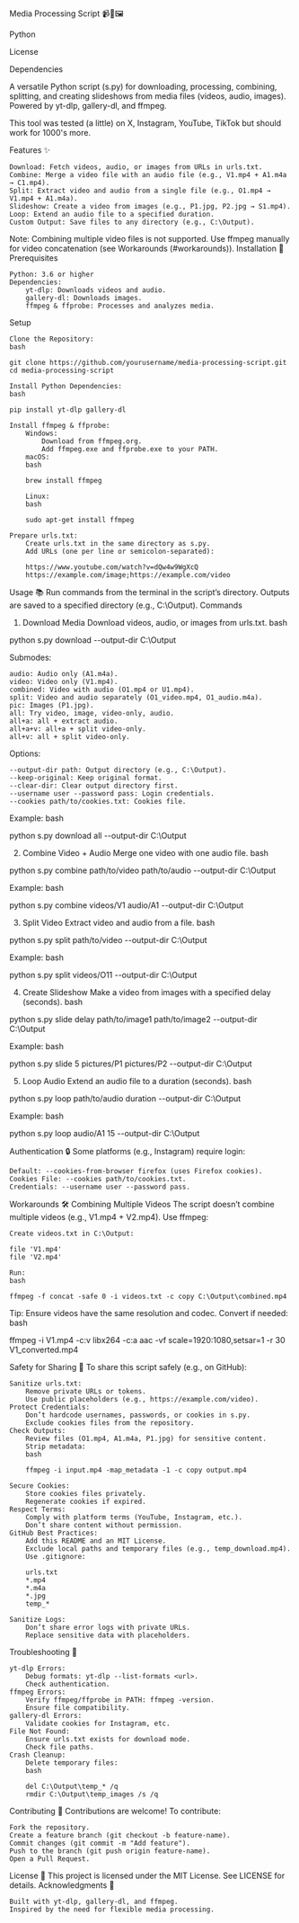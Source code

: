 Media Processing Script 📹🎵🖼️

Python

License

Dependencies

A versatile Python script (s.py) for downloading, processing, combining, splitting, and creating slideshows from media files (videos, audio, images). Powered by yt-dlp, gallery-dl, and ffmpeg. 

This tool was tested (a little) on X, Instagram, YouTube, TikTok but should work for 1000's more.

Features ✨

    Download: Fetch videos, audio, or images from URLs in urls.txt.
    Combine: Merge a video file with an audio file (e.g., V1.mp4 + A1.m4a → C1.mp4).
    Split: Extract video and audio from a single file (e.g., O1.mp4 → V1.mp4 + A1.m4a).
    Slideshow: Create a video from images (e.g., P1.jpg, P2.jpg → S1.mp4).
    Loop: Extend an audio file to a specified duration.
    Custom Output: Save files to any directory (e.g., C:\Output).

Note: Combining multiple video files is not supported. Use ffmpeg manually for video concatenation (see Workarounds (#workarounds)).
Installation 🚀
Prerequisites

    Python: 3.6 or higher
    Dependencies:
        yt-dlp: Downloads videos and audio.
        gallery-dl: Downloads images.
        ffmpeg & ffprobe: Processes and analyzes media.

Setup

    Clone the Repository:
    bash

    git clone https://github.com/yourusername/media-processing-script.git
    cd media-processing-script

    Install Python Dependencies:
    bash

    pip install yt-dlp gallery-dl

    Install ffmpeg & ffprobe:
        Windows:
            Download from ffmpeg.org.
            Add ffmpeg.exe and ffprobe.exe to your PATH.
        macOS:
        bash

        brew install ffmpeg

        Linux:
        bash

        sudo apt-get install ffmpeg

    Prepare urls.txt:
        Create urls.txt in the same directory as s.py.
        Add URLs (one per line or semicolon-separated):

        https://www.youtube.com/watch?v=dQw4w9WgXcQ
        https://example.com/image;https://example.com/video

Usage 📚
Run commands from the terminal in the script’s directory. Outputs are saved to a specified directory (e.g., C:\Output).
Commands
1. Download Media
Download videos, audio, or images from urls.txt.
bash

python s.py download <submode> --output-dir C:\Output

Submodes:

    audio: Audio only (A1.m4a).
    video: Video only (V1.mp4).
    combined: Video with audio (O1.mp4 or U1.mp4).
    split: Video and audio separately (O1_video.mp4, O1_audio.m4a).
    pic: Images (P1.jpg).
    all: Try video, image, video-only, audio.
    all+a: all + extract audio.
    all+a+v: all+a + split video-only.
    all+v: all + split video-only.

Options:

    --output-dir path: Output directory (e.g., C:\Output).
    --keep-original: Keep original format.
    --clear-dir: Clear output directory first.
    --username user --password pass: Login credentials.
    --cookies path/to/cookies.txt: Cookies file.

Example:
bash

python s.py download all --output-dir C:\Output

2. Combine Video + Audio
Merge one video with one audio file.
bash

python s.py combine path/to/video path/to/audio --output-dir C:\Output

Example:
bash

python s.py combine videos/V1 audio/A1 --output-dir C:\Output

3. Split Video
Extract video and audio from a file.
bash

python s.py split path/to/video --output-dir C:\Output

Example:
bash

python s.py split videos/O11 --output-dir C:\Output

4. Create Slideshow
Make a video from images with a specified delay (seconds).
bash

python s.py slide delay path/to/image1 path/to/image2 --output-dir C:\Output

Example:
bash

python s.py slide 5 pictures/P1 pictures/P2 --output-dir C:\Output

5. Loop Audio
Extend an audio file to a duration (seconds).
bash

python s.py loop path/to/audio duration --output-dir C:\Output

Example:
bash

python s.py loop audio/A1 15 --output-dir C:\Output

Authentication 🔒
Some platforms (e.g., Instagram) require login:

    Default: --cookies-from-browser firefox (uses Firefox cookies).
    Cookies File: --cookies path/to/cookies.txt.
    Credentials: --username user --password pass.

Workarounds 🛠️
Combining Multiple Videos
The script doesn’t combine multiple videos (e.g., V1.mp4 + V2.mp4). Use ffmpeg:

    Create videos.txt in C:\Output:

    file 'V1.mp4'
    file 'V2.mp4'

    Run:
    bash

    ffmpeg -f concat -safe 0 -i videos.txt -c copy C:\Output\combined.mp4

Tip: Ensure videos have the same resolution and codec. Convert if needed:
bash

ffmpeg -i V1.mp4 -c:v libx264 -c:a aac -vf scale=1920:1080,setsar=1 -r 30 V1_converted.mp4

Safety for Sharing 📢
To share this script safely (e.g., on GitHub):

    Sanitize urls.txt:
        Remove private URLs or tokens.
        Use public placeholders (e.g., https://example.com/video).
    Protect Credentials:
        Don’t hardcode usernames, passwords, or cookies in s.py.
        Exclude cookies files from the repository.
    Check Outputs:
        Review files (O1.mp4, A1.m4a, P1.jpg) for sensitive content.
        Strip metadata:
        bash

        ffmpeg -i input.mp4 -map_metadata -1 -c copy output.mp4

    Secure Cookies:
        Store cookies files privately.
        Regenerate cookies if expired.
    Respect Terms:
        Comply with platform terms (YouTube, Instagram, etc.).
        Don’t share content without permission.
    GitHub Best Practices:
        Add this README and an MIT License.
        Exclude local paths and temporary files (e.g., temp_download.mp4).
        Use .gitignore:

        urls.txt
        *.mp4
        *.m4a
        *.jpg
        temp_*

    Sanitize Logs:
        Don’t share error logs with private URLs.
        Replace sensitive data with placeholders.

Troubleshooting 🐛

    yt-dlp Errors:
        Debug formats: yt-dlp --list-formats <url>.
        Check authentication.
    ffmpeg Errors:
        Verify ffmpeg/ffprobe in PATH: ffmpeg -version.
        Ensure file compatibility.
    gallery-dl Errors:
        Validate cookies for Instagram, etc.
    File Not Found:
        Ensure urls.txt exists for download mode.
        Check file paths.
    Crash Cleanup:
        Delete temporary files:
        bash

        del C:\Output\temp_* /q
        rmdir C:\Output\temp_images /s /q

Contributing 🤝
Contributions are welcome! To contribute:

    Fork the repository.
    Create a feature branch (git checkout -b feature-name).
    Commit changes (git commit -m "Add feature").
    Push to the branch (git push origin feature-name).
    Open a Pull Request.

License 📜
This project is licensed under the MIT License. See LICENSE for details.
Acknowledgments 🙌

    Built with yt-dlp, gallery-dl, and ffmpeg.
    Inspired by the need for flexible media processing.
